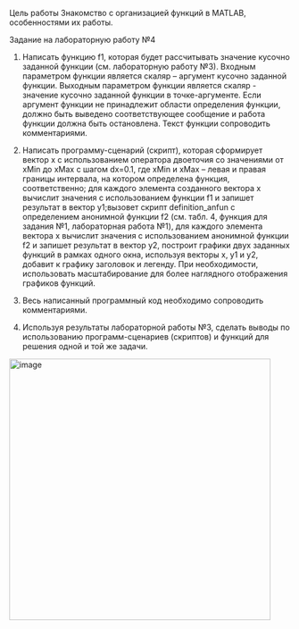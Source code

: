 Цель работы
Знакомство с организацией функций в MATLAB, особенностями их работы.

Задание на лабораторную работу №4
1. Написать функцию f1, которая будет рассчитывать значение кусочно заданной функции (см. лабораторную работу №3). Входным параметром функции является скаляр – аргумент кусочно заданной функции. Выходным параметром функции является скаляр - значение кусочно заданной функции в точке-аргументе. Если аргумент функции не принадлежит области определения функции, должно быть выведено соответствующее сообщение и работа функции должна быть остановлена. Текст функции сопроводить комментариями. 

2. Написать программу-сценарий (скрипт), которая сформирует вектор x с использованием оператора двоеточия со значениями от xMin до xMax с шагом dx=0.1, где xMin и xMax – левая и правая границы интервала, на котором определена функция, соответственно; для каждого элемента созданного вектора x вычислит значения с использованием функции f1 и запишет результат в вектор y1;вызовет скрипт definition_anfun с определением анонимной функции f2 (см. табл. 4, функция для задания №1, лабораторная работа №1), для каждого элемента вектора x вычислит значения с использованием анонимной функции f2 и запишет результат в вектор y2, построит графики двух заданных функций в рамках одного окна, используя векторы x, y1 и y2, добавит к графику заголовок и легенду. При необходимости, использовать масштабирование для более наглядного отображения графиков функций. 

3. Весь написанный программный код необходимо сопроводить комментариями. 

4. Используя результаты лабораторной работы №3, сделать выводы по использованию программ-сценариев (скриптов) и функций для решения одной и той же задачи.

<img width="468" alt="image" src="https://github.com/user-attachments/assets/09789bff-a7d7-449b-ae53-229e8b656146">


